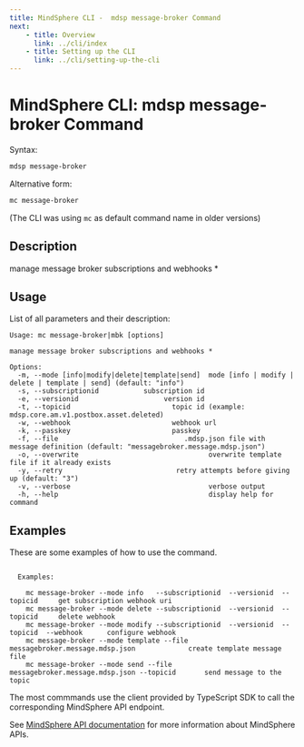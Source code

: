 ```yaml
---
title: MindSphere CLI -  mdsp message-broker Command
next:
    - title: Overview
      link: ../cli/index
    - title: Setting up the CLI
      link: ../cli/setting-up-the-cli
---
```



# MindSphere CLI: mdsp message-broker Command

Syntax:

```bash
mdsp message-broker
```

Alternative form:

```bash
mc message-broker
```

(The CLI was using `mc` as default command name in older versions)

## Description

manage message broker subscriptions and webhooks *

## Usage

List of all parameters and their description:

```text
Usage: mc message-broker|mbk [options]

manage message broker subscriptions and webhooks *

Options:
  -m, --mode [info|modify|delete|template|send]  mode [info | modify | delete | template | send] (default: "info")
  -s, --subscriptionid           subscription id
  -e, --versionid                     version id
  -t, --topicid                         topic id (example: mdsp.core.am.v1.postbox.asset.deleted)
  -w, --webhook                         webhook url
  -k, --passkey                         passkey
  -f, --file                               .mdsp.json file with message definition (default: "messagebroker.message.mdsp.json")
  -o, --overwrite                                overwrite template file if it already exists
  -y, --retry                            retry attempts before giving up (default: "3")
  -v, --verbose                                  verbose output
  -h, --help                                     display help for command

```

## Examples

These are some examples of how to use the command. 

```text

  Examples:

    mc message-broker --mode info   --subscriptionid  --versionid  --topicid  	 get subscription webhook uri
    mc message-broker --mode delete --subscriptionid  --versionid  --topicid  	 delete webhook 
    mc message-broker --mode modify --subscriptionid  --versionid  --topicid  --webhook  	 configure webhook 
    mc message-broker --mode template --file messagebroker.message.mdsp.json 			 create template message file 
    mc message-broker --mode send --file messagebroker.message.mdsp.json --topicid  	 send message to the topic 

```

The most commmands use the client provided by TypeScript SDK to call the corresponding MindSphere API endpoint.

See [MindSphere API documentation](https://documentation.mindsphere.io/MindSphere/apis/index.html) for more information about MindSphere APIs.